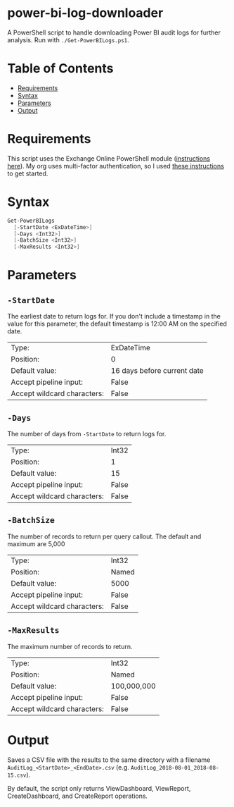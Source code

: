 # power-bi-log-downloader
A PowerShell script to handle downloading Power BI audit logs for further analysis. Run with `./Get-PowerBILogs.ps1`. 

# Table of Contents

* [Requirements](#requirements)
* [Syntax](#syntax)
* [Parameters](#parameters)
* [Output](#output)

# Requirements
This script uses the Exchange Online PowerShell module ([instructions here](https://docs.microsoft.com/en-us/powershell/exchange/exchange-online/connect-to-exchange-online-powershell/connect-to-exchange-online-powershell?view=exchange-ps)). My org uses multi-factor authentication, so I used [these instructions](https://docs.microsoft.com/en-us/powershell/exchange/exchange-online/connect-to-exchange-online-powershell/mfa-connect-to-exchange-online-powershell?view=exchange-ps) to get started.

# Syntax
```powershell
Get-PowerBILogs
  [-StartDate <ExDateTime>]
  [-Days <Int32>]
  [-BatchSize <Int32>]
  [-MaxResults <Int32>]
```

# Parameters
## `-StartDate`
The earliest date to return logs for. If you don't include a timestamp in the value for this parameter, the default timestamp is 12:00 AM on the specified date.

| | |
| --- | --- |
| Type: | ExDateTime |
| Position: | 0 |
| Default value: | 16 days before current date |
| Accept pipeline input: | False |
| Accept wildcard characters: | False |

## `-Days`
The number of days from `-StartDate` to return logs for.

| | |
| --- | --- |
| Type: | Int32 |
| Position: | 1 |
| Default value: | 15 |
| Accept pipeline input: | False |
| Accept wildcard characters: | False |

## `-BatchSize`
The number of records to return per query callout. The default and maximum are 5,000

| | |
| --- | --- |
| Type: | Int32 |
| Position: | Named |
| Default value: | 5000 |
| Accept pipeline input: | False |
| Accept wildcard characters: | False |

## `-MaxResults`
The maximum number of records to return.

| | |
| --- | --- |
| Type: | Int32 |
| Position: | Named |
| Default value: | 100,000,000 |
| Accept pipeline input: | False |
| Accept wildcard characters: | False |

# Output
Saves a CSV file with the results to the same directory with a filename `AuditLog_<StartDate>_<EndDate>.csv` (e.g. `AuditLog_2018-08-01_2018-08-15.csv`).

By default, the script only returns ViewDashboard, ViewReport, CreateDashboard, and CreateReport operations.

